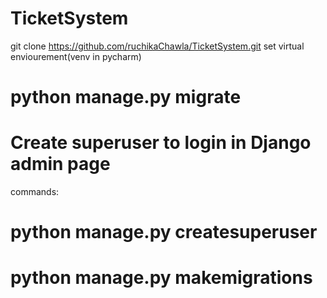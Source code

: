 # TicketSystem
git clone https://github.com/ruchikaChawla/TicketSystem.git
set virtual enviourement(venv in pycharm)
# python manage.py migrate
# Create superuser to login in Django admin page
commands:
# python manage.py createsuperuser

# python manage.py makemigrations
